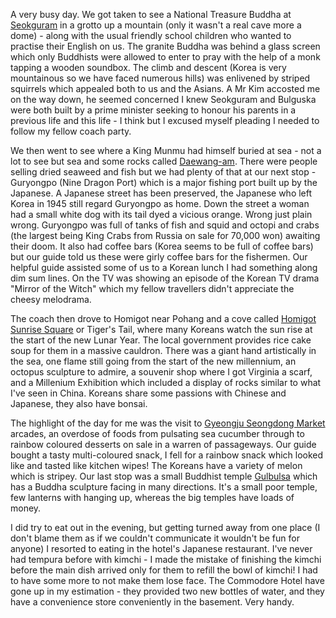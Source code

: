 A very busy day. We got taken to see a National Treasure Buddha at
[Seokguram](http://english.visitkorea.or.kr/enu/ATR/SI_EN_3_1_1_1.jsp?cid=264260) in a
grotto up a mountain (only it wasn't a real cave more a dome) - along with the usual
friendly school children who wanted to practise their English on us. The granite Buddha was
behind a glass screen which only Buddhists were allowed to enter to pray with the help of a
monk tapping a wooden soundbox. The climb and descent (Korea is very mountainous so we have
faced numerous hills) was enlivened by striped squirrels which appealed both to us and the Asians.
A Mr Kim accosted me on the way down, he seemed concerned I knew Seokguram and Bulguska were
both built by a prime minister seeking to honour his parents in a previous life and this
life - I think but I excused myself pleading I needed to follow my fellow coach party.

We then went to see where a King Munmu had himself buried at sea - not a lot to see but sea
and some rocks called [Daewang-am](http://english.visitkorea.or.kr/enu/ATR/SI_EN_3_1_1_1.jsp?cid=264109).
There were people selling dried seaweed and fish but we had plenty of that at our next stop -
Guryongpo (Nine Dragon Port) which is a major fishing port built up by the Japanese. A
Japanese street has been preserved, the Japanese who left Korea in 1945 still regard
Guryongpo as home. Down the street a woman had a small white dog with its tail dyed a vicious
orange. Wrong just plain wrong. Guryongpo was full of tanks of fish and squid and octopi and
crabs (the largest being King Crabs from Russia on sale for 70,000 won) awaiting their doom.
It also had coffee bars (Korea seems to be full of coffee bars) but our guide told us these
were girly coffee bars for the fishermen. Our helpful guide assisted some of us to a
Korean lunch I had something along dim sum lines. On the TV was showing an episode of the
Korean TV drama "Mirror of the Witch" which my fellow travellers didn't appreciate the
cheesy melodrama.

The coach then drove to Homigot near Pohang and a cove called
[Homigot Sunrise Square](http://english.visitkorea.or.kr/enu/ATR/SI_EN_3_1_1_1.jsp?cid=806297) or Tiger's Tail, where many
Koreans watch the sun rise at the start of the new Lunar Year. The local government
provides rice cake soup for them in a massive cauldron. There was a giant hand artistically
in the sea, one flame still going from the start of the new millennium, an octopus
sculpture to admire, a souvenir shop where I got Virginia a scarf, and a Millenium
Exhibition which included a display of rocks similar to what I've seen in China.
Koreans share some passions with Chinese and Japanese, they also have bonsai.

The highlight of the day for me was the visit to
[Gyeongju Seongdong Market](http://english.visitkorea.or.kr/enu/SHP/SH_EN_7_2.jsp?cid=1862991) arcades,
an overdose of foods from pulsating sea cucumber through to rainbow coloured desserts on
sale in a warren of passageways. Our guide bought a tasty multi-coloured snack, I fell
for a rainbow snack which looked like and tasted like kitchen wipes! The Koreans
have a variety of melon which is stripey. Our last stop was a small Buddhist temple
[Gulbulsa](http://english.knps.or.kr/Photo/CulturalParkContent.aspx?SEQUEN=18&MenuNum=1&Submenu=Npp&Third=Photo&Fourth=CulturalResources&ParkDiv=07&PhoDiv02=02&PhoDiv03=03&PhoDiv04=00&PageNo=1&MoveFirst=No&RecordPos=3)
which has a Buddha sculpture facing in many directions. It's a small poor
temple, few lanterns with hanging up, whereas the big temples have loads of money.

I did try to eat out in the evening, but getting turned away from one place
(I don't blame them as if we couldn't communicate it wouldn't be fun for anyone)
I resorted to eating in the hotel's Japanese restaurant. I've never had tempura before with
kimchi - I made the mistake of finishing the kimchi before the main dish arrived only
for them to refill the bowl of kimchi! I had to have some more to not make them lose
face. The Commodore Hotel have gone up in my estimation - they provided two new
bottles of water, and they have a convenience store conveniently in the basement. Very handy.
